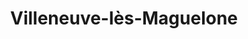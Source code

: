 ---
title: Villeneuve-lès-Maguelone
url: /villeneuve-les-maguelone/
latitude: 43.533
longitude: 3.861
---